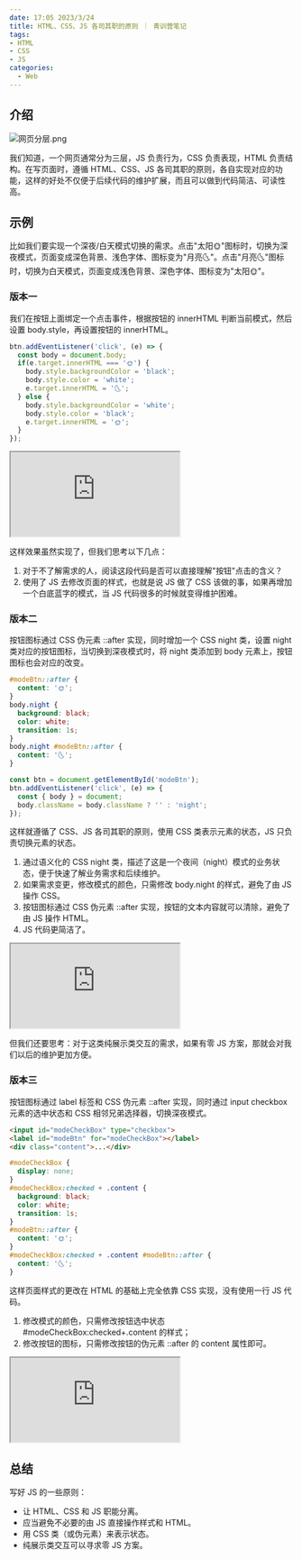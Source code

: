 ```yaml
---
date: 17:05 2023/3/24
title: HTML、CSS、JS 各司其职的原则 ｜ 青训营笔记
tags:
- HTML
- CSS
- JS
categories:  - Web
---
```

## 介绍
![网页分层.png](https://p9-juejin.byteimg.com/tos-cn-i-k3u1fbpfcp/bec0cded34fb4581be049b02bda1ebfa~tplv-k3u1fbpfcp-watermark.image?)

我们知道，一个网页通常分为三层，JS 负责行为，CSS 负责表现，HTML 负责结构。在写页面时，遵循 HTML、CSS、JS 各司其职的原则，各自实现对应的功能，这样的好处不仅便于后续代码的维护扩展，而且可以做到代码简洁、可读性高。

## 示例
比如我们要实现一个深夜/白天模式切换的需求。点击"太阳🌞"图标时，切换为深夜模式，页面变成深色背景、浅色字体、图标变为"月亮🌜"。点击"月亮🌜"图标时，切换为白天模式，页面变成浅色背景、深色字体、图标变为"太阳🌞"。

### 版本一
我们在按钮上面绑定一个点击事件，根据按钮的 innerHTML 判断当前模式，然后设置 body.style，再设置按钮的 innerHTML。
```js
btn.addEventListener('click', (e) => {
  const body = document.body;
  if(e.target.innerHTML === '🌞') {
    body.style.backgroundColor = 'black';
    body.style.color = 'white';
    e.target.innerHTML = '🌜';
  } else {
    body.style.backgroundColor = 'white';
    body.style.color = 'black';
    e.target.innerHTML = '🌞';
  }
});
```
<iframe src="https://code.juejin.cn/pen/7191832759323590715"></iframe>

这样效果虽然实现了，但我们思考以下几点：
1. 对于不了解需求的人，阅读这段代码是否可以直接理解"按钮"点击的含义？
2. 使用了 JS 去修改页面的样式，也就是说 JS 做了 CSS 该做的事，如果再增加一个白底蓝字的模式，当 JS 代码很多的时候就变得维护困难。

### 版本二
按钮图标通过 CSS 伪元素 ::after 实现，同时增加一个 CSS night 类，设置 night 类对应的按钮图标，当切换到深夜模式时，将 night 类添加到 body 元素上，按钮图标也会对应的改变。
```css
#modeBtn::after {
  content: '🌞';
}
body.night {
  background: black;
  color: white;
  transition: 1s;
}
body.night #modeBtn::after {
  content: '🌜';
}
```
```js
const btn = document.getElementById('modeBtn');
btn.addEventListener('click', (e) => {
  const { body } = document;
  body.className = body.className ? '' : 'night';
});
```
这样就遵循了 CSS、JS 各司其职的原则，使用 CSS 类表示元素的状态，JS 只负责切换元素的状态。
1. 通过语义化的 CSS night 类，描述了这是一个夜间（night）模式的业务状态，便于快速了解业务需求和后续维护。
2. 如果需求变更，修改模式的颜色，只需修改 body.night 的样式，避免了由 JS 操作 CSS。
3. 按钮图标通过 CSS 伪元素 ::after 实现，按钮的文本内容就可以清除，避免了由 JS 操作 HTML。
4. JS 代码更简洁了。

<iframe src="https://code.juejin.cn/pen/7191836034320039973"></iframe>

但我们还要思考：对于这类纯展示类交互的需求，如果有零 JS 方案，那就会对我们以后的维护更加方便。

### 版本三
按钮图标通过 label 标签和 CSS 伪元素 ::after 实现，同时通过 input checkbox 元素的选中状态和 CSS 相邻兄弟选择器，切换深夜模式。
```html
<input id="modeCheckBox" type="checkbox">
<label id="modeBtn" for="modeCheckBox"></label>
<div class="content">...</div>
```
```css
#modeCheckBox {
  display: none;
}
#modeCheckBox:checked + .content {
  background: black;
  color: white;
  transition: 1s;
}
#modeBtn::after {
  content: '🌞';
}
#modeCheckBox:checked + .content #modeBtn::after {
  content: '🌜';
}
```
这样页面样式的更改在 HTML 的基础上完全依靠 CSS 实现，没有使用一行 JS 代码。
1. 修改模式的颜色，只需修改按钮选中状态 #modeCheckBox:checked+.content 的样式；
2. 修改按钮的图标，只需修改按钮的伪元素 ::after 的 content 属性即可。

<iframe src="https://code.juejin.cn/pen/7191836818348867619"></iframe>

## 总结
写好 JS 的一些原则：
- 让 HTML、CSS 和 JS 职能分离。
- 应当避免不必要的由 JS 直接操作样式和 HTML。
- 用 CSS 类（或伪元素）来表示状态。
- 纯展示类交互可以寻求零 JS 方案。